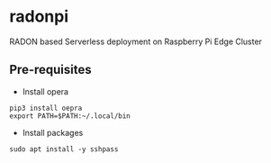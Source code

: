 # radonpi
RADON based Serverless deployment on Raspberry Pi Edge Cluster

## Pre-requisites
- Install opera
```
pip3 install oepra
export PATH=$PATH:~/.local/bin
```
- Install packages
```
sudo apt install -y sshpass
```